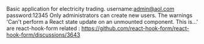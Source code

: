 Basic application for electricity trading. 
username:admin@aol.com
password:12345
Only administrators can create new users.
The warnings 'Can't perform a React state update on an unmounted component. This is...' are react-hook-form related : https://github.com/react-hook-form/react-hook-form/discussions/3643


